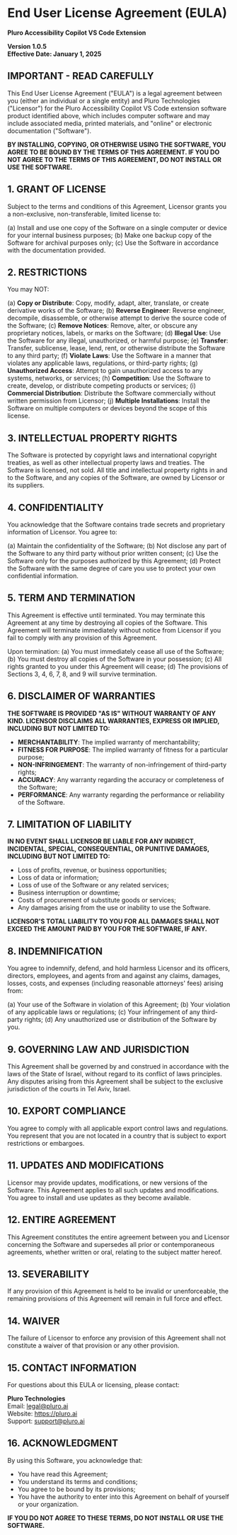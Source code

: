# End User License Agreement (EULA)

**Pluro Accessibility Copilot VS Code Extension**

**Version 1.0.5**  
**Effective Date: January 1, 2025**

## IMPORTANT - READ CAREFULLY

This End User License Agreement ("EULA") is a legal agreement between you (either an individual or a single entity) and Pluro Technologies ("Licensor") for the Pluro Accessibility Copilot VS Code extension software product identified above, which includes computer software and may include associated media, printed materials, and "online" or electronic documentation ("Software").

**BY INSTALLING, COPYING, OR OTHERWISE USING THE SOFTWARE, YOU AGREE TO BE BOUND BY THE TERMS OF THIS AGREEMENT. IF YOU DO NOT AGREE TO THE TERMS OF THIS AGREEMENT, DO NOT INSTALL OR USE THE SOFTWARE.**

## 1. GRANT OF LICENSE

Subject to the terms and conditions of this Agreement, Licensor grants you a non-exclusive, non-transferable, limited license to:

(a) Install and use one copy of the Software on a single computer or device for your internal business purposes;
(b) Make one backup copy of the Software for archival purposes only;
(c) Use the Software in accordance with the documentation provided.

## 2. RESTRICTIONS

You may NOT:

(a) **Copy or Distribute**: Copy, modify, adapt, alter, translate, or create derivative works of the Software;
(b) **Reverse Engineer**: Reverse engineer, decompile, disassemble, or otherwise attempt to derive the source code of the Software;
(c) **Remove Notices**: Remove, alter, or obscure any proprietary notices, labels, or marks on the Software;
(d) **Illegal Use**: Use the Software for any illegal, unauthorized, or harmful purpose;
(e) **Transfer**: Transfer, sublicense, lease, lend, rent, or otherwise distribute the Software to any third party;
(f) **Violate Laws**: Use the Software in a manner that violates any applicable laws, regulations, or third-party rights;
(g) **Unauthorized Access**: Attempt to gain unauthorized access to any systems, networks, or services;
(h) **Competition**: Use the Software to create, develop, or distribute competing products or services;
(i) **Commercial Distribution**: Distribute the Software commercially without written permission from Licensor;
(j) **Multiple Installations**: Install the Software on multiple computers or devices beyond the scope of this license.

## 3. INTELLECTUAL PROPERTY RIGHTS

The Software is protected by copyright laws and international copyright treaties, as well as other intellectual property laws and treaties. The Software is licensed, not sold. All title and intellectual property rights in and to the Software, and any copies of the Software, are owned by Licensor or its suppliers.

## 4. CONFIDENTIALITY

You acknowledge that the Software contains trade secrets and proprietary information of Licensor. You agree to:

(a) Maintain the confidentiality of the Software;
(b) Not disclose any part of the Software to any third party without prior written consent;
(c) Use the Software only for the purposes authorized by this Agreement;
(d) Protect the Software with the same degree of care you use to protect your own confidential information.

## 5. TERM AND TERMINATION

This Agreement is effective until terminated. You may terminate this Agreement at any time by destroying all copies of the Software. This Agreement will terminate immediately without notice from Licensor if you fail to comply with any provision of this Agreement.

Upon termination:
(a) You must immediately cease all use of the Software;
(b) You must destroy all copies of the Software in your possession;
(c) All rights granted to you under this Agreement will cease;
(d) The provisions of Sections 3, 4, 6, 7, 8, and 9 will survive termination.

## 6. DISCLAIMER OF WARRANTIES

**THE SOFTWARE IS PROVIDED "AS IS" WITHOUT WARRANTY OF ANY KIND. LICENSOR DISCLAIMS ALL WARRANTIES, EXPRESS OR IMPLIED, INCLUDING BUT NOT LIMITED TO:**

- **MERCHANTABILITY**: The implied warranty of merchantability;
- **FITNESS FOR PURPOSE**: The implied warranty of fitness for a particular purpose;
- **NON-INFRINGEMENT**: The warranty of non-infringement of third-party rights;
- **ACCURACY**: Any warranty regarding the accuracy or completeness of the Software;
- **PERFORMANCE**: Any warranty regarding the performance or reliability of the Software.

## 7. LIMITATION OF LIABILITY

**IN NO EVENT SHALL LICENSOR BE LIABLE FOR ANY INDIRECT, INCIDENTAL, SPECIAL, CONSEQUENTIAL, OR PUNITIVE DAMAGES, INCLUDING BUT NOT LIMITED TO:**

- Loss of profits, revenue, or business opportunities;
- Loss of data or information;
- Loss of use of the Software or any related services;
- Business interruption or downtime;
- Costs of procurement of substitute goods or services;
- Any damages arising from the use or inability to use the Software.

**LICENSOR'S TOTAL LIABILITY TO YOU FOR ALL DAMAGES SHALL NOT EXCEED THE AMOUNT PAID BY YOU FOR THE SOFTWARE, IF ANY.**

## 8. INDEMNIFICATION

You agree to indemnify, defend, and hold harmless Licensor and its officers, directors, employees, and agents from and against any claims, damages, losses, costs, and expenses (including reasonable attorneys' fees) arising from:

(a) Your use of the Software in violation of this Agreement;
(b) Your violation of any applicable laws or regulations;
(c) Your infringement of any third-party rights;
(d) Any unauthorized use or distribution of the Software by you.

## 9. GOVERNING LAW AND JURISDICTION

This Agreement shall be governed by and construed in accordance with the laws of the State of Israel, without regard to its conflict of laws principles. Any disputes arising from this Agreement shall be subject to the exclusive jurisdiction of the courts in Tel Aviv, Israel.

## 10. EXPORT COMPLIANCE

You agree to comply with all applicable export control laws and regulations. You represent that you are not located in a country that is subject to export restrictions or embargoes.

## 11. UPDATES AND MODIFICATIONS

Licensor may provide updates, modifications, or new versions of the Software. This Agreement applies to all such updates and modifications. You agree to install and use updates as they become available.

## 12. ENTIRE AGREEMENT

This Agreement constitutes the entire agreement between you and Licensor concerning the Software and supersedes all prior or contemporaneous agreements, whether written or oral, relating to the subject matter hereof.

## 13. SEVERABILITY

If any provision of this Agreement is held to be invalid or unenforceable, the remaining provisions of this Agreement will remain in full force and effect.

## 14. WAIVER

The failure of Licensor to enforce any provision of this Agreement shall not constitute a waiver of that provision or any other provision.

## 15. CONTACT INFORMATION

For questions about this EULA or licensing, please contact:

**Pluro Technologies**  
Email: legal@pluro.ai  
Website: https://pluro.ai  
Support: support@pluro.ai

## 16. ACKNOWLEDGMENT

By using this Software, you acknowledge that:
- You have read this Agreement;
- You understand its terms and conditions;
- You agree to be bound by its provisions;
- You have the authority to enter into this Agreement on behalf of yourself or your organization.

**IF YOU DO NOT AGREE TO THESE TERMS, DO NOT INSTALL OR USE THE SOFTWARE.** 